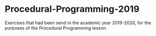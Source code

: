 # Procedural-Programming-2019
Exercises that had been send in the academic year 2019-2020, for the purposes of the Procedural Programming lesson.
